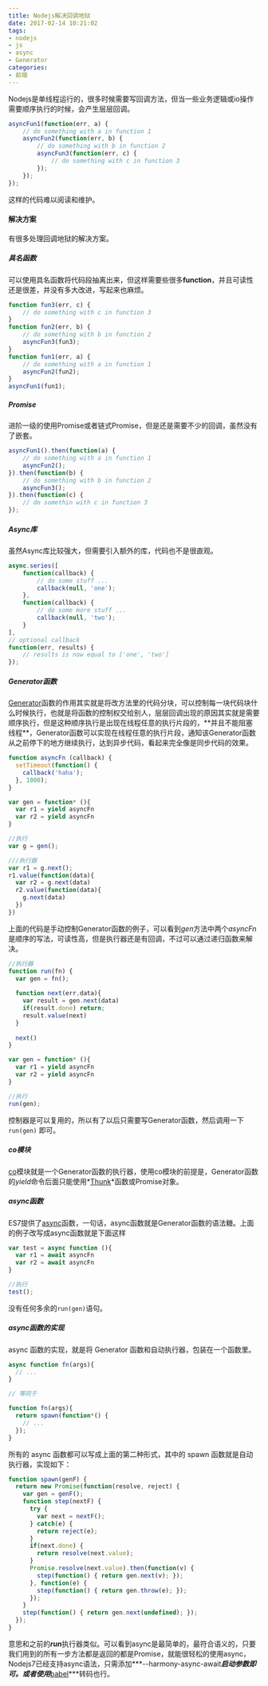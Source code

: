 ```yaml
---
title: Nodejs解决回调地狱
date: 2017-02-14 10:21:02
tags: 
- nodejs 
- js
- async
- Generator
categories:
- 前端
---
```

Nodejs是单线程运行的，很多时候需要写回调方法，但当一些业务逻辑或io操作需要顺序执行的时候，会产生层层回调。

```javascript
asyncFun1(function(err, a) {
    // do something with a in function 1
    asyncFun2(function(err, b) {
        // do something with b in function 2
        asyncFun3(function(err, c) {
            // do something with c in function 3
        });
    });
});
```

这样的代码难以阅读和维护。

#### 解决方案

有很多处理回调地狱的解决方案。

##### 具名函数

可以使用具名函数将代码段抽离出来，但这样需要些很多**function**，并且可读性还是很差，并没有多大改进，写起来也麻烦。

```javascript
function fun3(err, c) {
    // do something with c in function 3
}
function fun2(err, b) {
    // do something with b in function 2 
    asyncFun3(fun3);
}
function fun1(err, a) {
    // do something with a in function 1
    asyncFun2(fun2);
}
asyncFun1(fun1);
```

##### Promise

进阶一级的使用Promise或者链式Promise，但是还是需要不少的回调，虽然没有了嵌套。

```javascript
asyncFun1().then(function(a) {
    // do something with a in function 1
    asyncFun2();
}).then(function(b) {
    // do something with b in function 2
    asyncFun3();
}).then(function(c) {
    // do somethin with c in function 3
});
```

##### Async库

虽然Async库比较强大，但需要引入额外的库，代码也不是很直观。

```javascript
async.series([
    function(callback) {
        // do some stuff ...
        callback(null, 'one');
    },
    function(callback) {
        // do some more stuff ...
        callback(null, 'two');
    }
],
// optional callback
function(err, results) {
    // results is now equal to ['one', 'two']
});
```

##### Generator函数

[Generator](https://developer.mozilla.org/zh-CN/docs/Web/JavaScript/Reference/Statements/function*)函数的作用其实就是将改方法里的代码分块，可以控制每一块代码块什么时候执行，也就是将函数的控制权交给别人，层层回调出现的原因其实就是需要顺序执行，但是这种顺序执行是出现在线程任意的执行片段的，**并且不能阻塞线程**，Generator函数可以实现在线程任意的执行片段，通知该Generator函数从之前停下的地方继续执行，达到异步代码，看起来完全像是同步代码的效果。

```javascript
function asyncFn (callback) {
  setTimeout(function() {
  	callback('haha');
  }, 1000);
}

var gen = function* (){
  var r1 = yield asyncFn
  var r2 = yield asyncFn
}

//执行
var g = gen();

///执行器
var r1 = g.next();
r1.value(function(data){
  var r2 = g.next(data)
  r2.value(function(data){
    g.next(data)
  })
})
```

上面的代码是手动控制Generator函数的例子，可以看到*gen*方法中两个*asyncFn*是顺序的写法，可读性高，但是执行器还是有回调，不过可以通过递归函数来解决。

```javascript
//执行器
function run(fn) {
  var gen = fn();
  
  function next(err,data){
    var result = gen.next(data)
    if(result.done) return;
    result.value(next)
  }
  
  next()
}

var gen = function* (){
  var r1 = yield asyncFn
  var r2 = yield asyncFn
}

//执行
run(gen);
```

控制器是可以复用的，所以有了以后只需要写Generator函数，然后调用一下 `run(gen)` 即可。

##### co模块

[co](https://github.com/tj/co)模块就是一个Generator函数的执行器，使用co模块的前提是，Generator函数的*yield*命令后面只能使用*[Thunk](http://www.ruanyifeng.com/blog/2015/05/thunk.html)*函数或Promise对象。

##### async函数

ES7提供了[async](https://developer.mozilla.org/zh-CN/docs/Web/JavaScript/Reference/Statements/async_function)函数，一句话，async函数就是Generator函数的语法糖。上面的例子改写成async函数就是下面这样

```javascript
var test = async function (){
  var r1 = await asyncFn
  var r2 = await asyncFn
}

//执行
test();
```

没有任何多余的`run(gen)`语句。

##### async函数的实现

async 函数的实现，就是将 Generator 函数和自动执行器，包装在一个函数里。

```javascript
async function fn(args){
  // ...
}

// 等同于

function fn(args){ 
  return spawn(function*() {
    // ...
  }); 
}
```

所有的 async 函数都可以写成上面的第二种形式，其中的 spawn 函数就是自动执行器，实现如下：

```javascript
function spawn(genF) {
  return new Promise(function(resolve, reject) {
    var gen = genF();
    function step(nextF) {
      try {
        var next = nextF();
      } catch(e) {
        return reject(e); 
      }
      if(next.done) {
        return resolve(next.value);
      } 
      Promise.resolve(next.value).then(function(v) {
        step(function() { return gen.next(v); });      
      }, function(e) {
        step(function() { return gen.throw(e); });
      });
    }
    step(function() { return gen.next(undefined); });
  });
}
```

意思和之前的***run***执行器类似。可以看到async是最简单的，最符合语义的，只要我们用到的所有一步方法都是返回的都是Promise，就能很轻松的使用async，Nodejs7已经支持async语法，只需添加***--harmony-async-await***启动参数即可。或者使用***[babel](https://babeljs.io/)***转码也行。